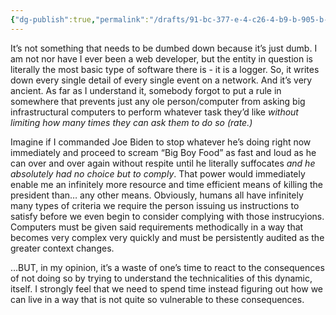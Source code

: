 ```yaml
---
{"dg-publish":true,"permalink":"/drafts/91-bc-377-e-4-c26-4-b9-b-905-b-49-a5-fdcae-022/","dgHomeLink":true,"dgPassFrontmatter":false}
---
```



It’s not something that needs to be dumbed down because it’s just dumb. I am not nor have I ever been a web developer, but the entity in question is literally the most basic type of software there is - it is a logger. So, it writes down every single detail of every single event on a network. And it’s very ancient. As far as I understand it, somebody forgot to put a rule in somewhere that prevents just any ole person/computer from asking big infrastructural computers to perform whatever task they’d like *without limiting how many times they can ask them to do so (rate.)* 

Imagine if I commanded Joe Biden to stop whatever he’s doing right now immediately and proceed to scream “Big Boy Food” as fast and loud as he can over and over again without respite until he literally suffocates *and he absolutely had no choice but to comply*. That power would immediately enable me an infinitely more resource and time efficient means of killing the president than… any other means. Obviously, humans all have infinitely many types of criteria we require the person issuing us instructions to satisfy before we even begin to consider complying with those instrucyions. Computers must be given said requirements methodically in a way that becomes very complex very quickly and must be persistently audited as the greater context changes.

…BUT, in my opinion, it’s a waste of one’s time to react to the consequences of not doing so by trying to understand the technicalities of this dynamic, itself. I strongly feel that we need to spend time instead figuring out how we can live in a way that is not quite so vulnerable to these consequences.